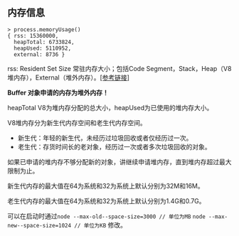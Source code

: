 ## 内存信息

```
> process.memoryUsage()
{ rss: 15360000,
  heapTotal: 6733824,
  heapUsed: 5110952,
  external: 8736 }
```

rss: Resident Set Size 常驻内存大小；包括Code Segment，Stack，Heap（V8堆内存），External（堆外内存）。[\[参考链接\]](http://stackoverflow.com/questions/12023359/what-do-the-return-values-of-node-js-process-memoryusage-stand-for)

**Buffer 对象申请的内存为堆外内存！**

heapTotal V8为堆内存分配的总大小，heapUsed为已使用的堆内存大小。

V8堆内存分为新生代内存空间和老生代内存空间。

* 新生代：年轻的新生代，未经历过垃圾回收或者仅经历过一次。
* 老生代：存货时间长的老对象，经历过一次或者多次垃圾回收的对象。

如果已申请的堆内存不够分配新的对象，讲继续申请堆内存，直到堆内存超过最大限制为止。

新生代内存的最大值在64为系统和32为系统上默认分别为32M和16M。

老生代内存的最大值在64为系统和32为系统上默认分别为1.4G和0.7G。

可以在启动时通过`node --max-old--space-size=3000 // 单位为MB` `node --max-new--space-size=1024 // 单位为KB` 修改。

